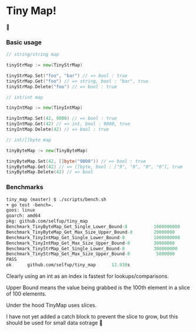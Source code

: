 # Tiny Map!

:tada:

### Basic usage

```go
// string/string map

tinyStrMap := new(TinyStrMap)

tinyStrMap.Set("foo", "bar") // => bool : true
tinyStrMap.Get("foo") // => string, bool : "bar", true
tinyStrMap.Delete("foo") // => bool : true

// int/int map

tinyIntMap := new(TinyIntMap)

tinyIntMap.Set(42, 9000) // => bool : true
tinyIntMap.Get(42) // => int, bool : 9000, true
tinyIntMap.Delete(42) // => bool : true

// int/[]byte map

tinyByteMap := new(TinyByteMap)

tinyByteMap.Set(42, []byte("9000")) // => bool : true
tinyByteMap.Get(42) // => []byte, bool : ["9", "0", "0", "0"], true
tinyByteMap.Delete(42) // => bool
```

### Benchmarks

```ocaml
tiny_map (master) $ ./scripts/bench.sh
+ go test -bench=.
goos: linux
goarch: amd64
pkg: github.com/selfup/tiny_map
Benchmark_TinyByteMap_Get_Single_Lower_Bound-8          1000000000               2.83 ns/op
Benchmark_TinyByteMap_Get_Max_Size_Upper_Bound-8        20000000                85.8 ns/op
Benchmark_TinyIntMap_Get_Single_Lower_Bound-8           1000000000               2.04 ns/op
Benchmark_TinyIntMap_Get_Max_Size_Upper_Bound-8         30000000                46.0 ns/op
Benchmark_TinyStrMap_Get_Single_Lower_Bound-8           300000000                5.08 ns/op
Benchmark_TinyStrMap_Get_Max_Size_Upper_Bound-8          5000000               374 ns/op
PASS
ok      github.com/selfup/tiny_map      12.938s
```

Clearly using an int as an index is fastest for lookups/comparisons.

Upper Bound means the value being grabbed is the 100th element in a slice of 100 elements.

Under the hood TinyMap uses slices.

I have not yet added a catch block to prevent the slice to grow, but this should be used for small data sotrage :pray:
